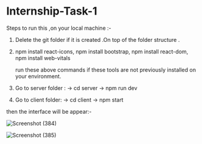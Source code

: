 # Internship-Task-1


Steps to run this ,on your local machine :-

1) Delete the git folder if it is created .On top of the folder structure .
2) npm install react-icons,
   npm install bootstrap,
   npm install react-dom,
   npm install web-vitals  
   
   
   run these above commands if these tools are not previously installed on your environment.
   
3) Go to server folder :
 -> cd server 
 -> npm run dev
 
 
4) Go to client folder:
 -> cd client
 -> npm start 
 
 then the interface  will be appear:- 
 
 
 
 ![Screenshot (384)](https://github.com/RohanDable/Internship-Task-1/assets/90612195/fb00e40d-5312-4a92-9080-c3190c131c7c)
 
 ![Screenshot (385)](https://github.com/RohanDable/Internship-Task-1/assets/90612195/b5c6d699-711a-4efa-bebd-283aa42f3723)


 

 
 
 
 
 
 

